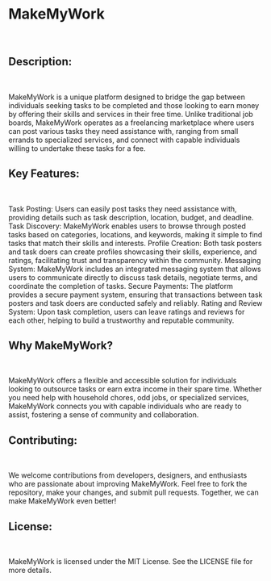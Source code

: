 <h1> MakeMyWork</h1>
<br>
<h2>Description: </h2>
<br>

MakeMyWork is a unique platform designed to bridge the gap between individuals seeking tasks to be completed and those looking to earn money by offering their skills and services in their free time. Unlike traditional job boards, MakeMyWork operates as a freelancing marketplace where users can post various tasks they need assistance with, ranging from small errands to specialized services, and connect with capable individuals willing to undertake these tasks for a fee.
<br>

<h2>Key Features:</h2>
<br>

Task Posting: Users can easily post tasks they need assistance with, providing details such as task description, location, budget, and deadline.
Task Discovery: MakeMyWork enables users to browse through posted tasks based on categories, locations, and keywords, making it simple to find tasks that match their skills and interests.
Profile Creation: Both task posters and task doers can create profiles showcasing their skills, experience, and ratings, facilitating trust and transparency within the community.
Messaging System: MakeMyWork includes an integrated messaging system that allows users to communicate directly to discuss task details, negotiate terms, and coordinate the completion of tasks.
Secure Payments: The platform provides a secure payment system, ensuring that transactions between task posters and task doers are conducted safely and reliably.
Rating and Review System: Upon task completion, users can leave ratings and reviews for each other, helping to build a trustworthy and reputable community.
<br>

<h2>Why MakeMyWork?</h2>
<br>

MakeMyWork offers a flexible and accessible solution for individuals looking to outsource tasks or earn extra income in their spare time. Whether you need help with household chores, odd jobs, or specialized services, MakeMyWork connects you with capable individuals who are ready to assist, fostering a sense of community and collaboration.
<br>

<h2>Contributing: </h2>
<br>

We welcome contributions from developers, designers, and enthusiasts who are passionate about improving MakeMyWork. Feel free to fork the repository, make your changes, and submit pull requests. Together, we can make MakeMyWork even better!
<br>

<h2>License:</h2>
<br>

MakeMyWork is licensed under the MIT License. See the LICENSE file for more details.
